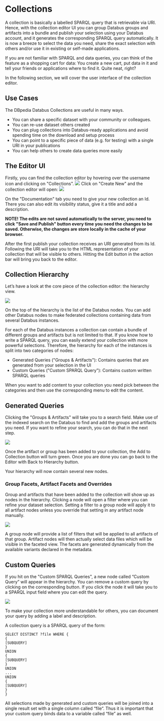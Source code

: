 # Collections

A collection is basically a labelled SPARQL query that is retrievable via URI. Hence, with the collection editor UI you can group Databus groups and artifacts into a bundle and publish your selection using your Databus account, and it generates the corresponding SPARQL query automatically. It is now a breeze to select the data you need, share the exact selection with others and/or use it in existing or self-made applications.

If you are not familiar with SPARQL and data queries, you can think of the feature as a shopping cart for data: You create a new cart, put data in it and tell your friends or applications where to find it. Quite neat, right?

In the following section, we will cover the user interface of the collection editor.

## Use Cases

The DBpedia Databus Collections are useful in many ways.

* You can share a specific dataset with your community or colleagues.
* You can re-use dataset others created
* You can plug collections into Databus-ready applications and avoid spending time on the download and setup process
* You can point to a specific piece of data (e.g. for testing) with a single URI in your publications
* You can help others to create data queries more easily


## The Editor UI

Firstly, you can find the collection editor by hovering over the username icon and clicking on "Collections".
![](..%2F..%2Fcaptions%2Fcollections_menu.png)
Click on "Create New" and the collection editor will open:
![](../../captions/collections_main_menu.png)

On the "Documentation" tab you need to give your new collection an Id. There you can also edit its visibility status, give it a title and add a description. 

**NOTE! The edits are not saved automatically to the server, you need to click "Save and Publish" button every time you need the changes to be saved. Otherwise, the changes are store locally in the cache of your browser.**

After the first publish your collection receives an URI generated from its Id. Following the URI will take you to the HTML representation of your collection that will be visible to others. Hitting the Edit button in the action bar will bring you back to the editor.

## Collection Hierarchy

Let’s have a look at the core piece of the collection editor: the hierarchy view.

![](../../captions/collections_tree_view.png)

On the top of the hierarchy is the list of the Databus nodes. You can add other Databus nodes to make federated collections containing data from several Databus instances.

For each of the Databus instances a collection can contain a bundle of different groups and artifacts but is not limited to that. If you know how to write a SPARQL query, you can easily extend your collection with more powerful selections. Therefore, the hierarchy for each of the instances is split into two categories of nodes:

* Generated Queries ("Groups & Artifacts"): Contains queries that are generated from your selection in the UI
* Custom Queries ("Custom SPARQL Query"): Contains custom written SPARQL queries

When you want to add content to your collection you need pick between the categories and then use the corresponding menu to edit the content.

## Generated Queries
Clicking the "Groups & Artifacts" will take you to a search field. Make use of the indexed search on the Databus to find and add the groups and artifacts you need. If you want to refine your search, you can do that in the next step.

![](../../captions/collections_generated_query.png)

Once the artifact or group has been added to your collection, the Add to Collection button will turn green. Once you are done you can go back to the Editor with Back to Hierarchy button.

Your hierarchy will now contain several new nodes.

### Group Facets, Artifact Facets and Overrides

Group and artifacts that have been added to the collection will show up as nodes in the hierarchy. Clicking a node will open a filter where you can refine your dataset selection. Setting a filter to a group node will apply it to all artifact nodes unless you override that setting in any artifact node manually.

![](../../captions/collections_facets.png)

A group node will provide a list of filters that will be applied to all artifacts of that group. Artifact nodes will then actually select data files which will be visible in the faceted view. The facets are generated dynamically from the available variants declared in the metadata.

## Custom Queries
If you hit on the "Custom SPARQL Queries", a new node called “Custom Query” will appear in the hierarchy. You can remove a custom query by clicking on the corresponding button. If you click the node it will take you to a SPARQL input field where you can edit the query.

![](../../captions/collections_custom_query.png)

To make your collection more understandable for others, you can document your query by adding a label and description.

A collection query is a SPARQL query of the form:
```sparql
SELECT DISTINCT ?file WHERE {
{
[SUBQUERY]
}
UNION
{
[SUBQUERY]
}
UNION
...
UNION
{
[SUBQUERY]
}
}
```

All selections made by generated and custom queries will be joined into a single result set with a single column called “file“. Thus it is important that your custom query binds data to a variable called “file” as well.

